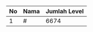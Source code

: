| No | Nama            | Jumlah Level |
|----|-----------------|--------------|
| 1  | #    |    6674        |
